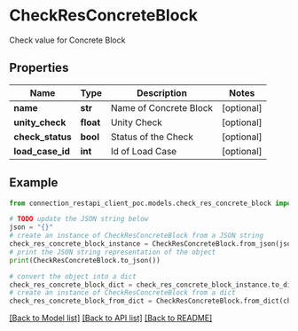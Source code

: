 # CheckResConcreteBlock

Check value for Concrete Block

## Properties

Name | Type | Description | Notes
------------ | ------------- | ------------- | -------------
**name** | **str** | Name of Concrete Block | [optional] 
**unity_check** | **float** | Unity Check | [optional] 
**check_status** | **bool** | Status of the Check | [optional] 
**load_case_id** | **int** | Id of Load Case | [optional] 

## Example

```python
from connection_restapi_client_poc.models.check_res_concrete_block import CheckResConcreteBlock

# TODO update the JSON string below
json = "{}"
# create an instance of CheckResConcreteBlock from a JSON string
check_res_concrete_block_instance = CheckResConcreteBlock.from_json(json)
# print the JSON string representation of the object
print(CheckResConcreteBlock.to_json())

# convert the object into a dict
check_res_concrete_block_dict = check_res_concrete_block_instance.to_dict()
# create an instance of CheckResConcreteBlock from a dict
check_res_concrete_block_from_dict = CheckResConcreteBlock.from_dict(check_res_concrete_block_dict)
```
[[Back to Model list]](../README.md#documentation-for-models) [[Back to API list]](../README.md#documentation-for-api-endpoints) [[Back to README]](../README.md)


